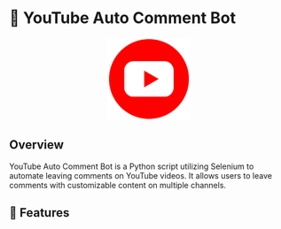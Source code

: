 # 🔴 YouTube Auto Comment Bot

<p align="center">
  <img src="ytlogo.png" alt="Logo" width="150">
</p>

## Overview

YouTube Auto Comment Bot is a Python script utilizing Selenium to automate leaving comments on YouTube videos. It allows users to leave comments with customizable content on multiple channels.

## 🌟 Features

